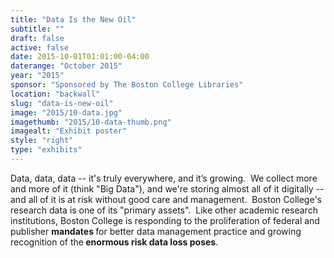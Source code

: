 ```yaml
---
title: "Data Is the New Oil"
subtitle: ""
draft: false
active: false
date: 2015-10-01T01:01:00-04:00
daterange: "October 2015"
year: "2015"
sponsor: "Sponsored by The Boston College Libraries"
location: "backwall"
slug: "data-is-new-oil"
image: "2015/10-data.jpg"
imagethumb: "2015/10-data-thumb.png"
imagealt: "Exhibit poster"
style: "right"
type: "exhibits"
---
```


Data, data, data -- it's truly everywhere, and it&rsquo;s growing.  We collect   more and more of it (think "Big Data"), and we're storing almost all of   it digitally -- and all of it is at risk without good care and   management.  Boston College's research data is one of its "primary   assets".  Like other academic research institutions, Boston College is   responding to the proliferation of federal and publisher <strong>mandates </strong>for better data management practice and growing recognition of the<strong> enormous risk data loss poses</strong>.
